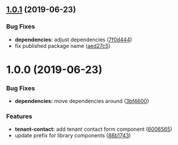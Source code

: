 ## [1.0.1](https://github.com/hoepel-app/angular-common/compare/v1.0.0...v1.0.1) (2019-06-23)


### Bug Fixes

* **dependencies:** adjust dependencies ([7f0d444](https://github.com/hoepel-app/angular-common/commit/7f0d444))
* fix published package name ([aed27c5](https://github.com/hoepel-app/angular-common/commit/aed27c5))

# 1.0.0 (2019-06-23)


### Bug Fixes

* **dependencies:** move dependencies around ([3bf4600](https://github.com/hoepel-app/angular-common/commit/3bf4600))


### Features

* **tenant-contact:** add tenant contact form component ([6006565](https://github.com/hoepel-app/angular-common/commit/6006565))
* update prefix for library components ([88b1743](https://github.com/hoepel-app/angular-common/commit/88b1743))
